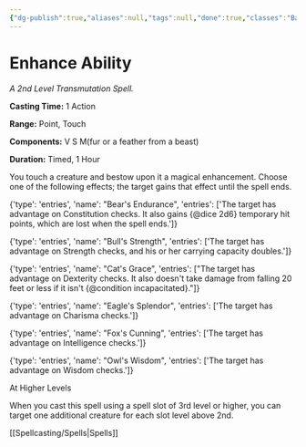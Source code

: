 ```yaml
---
{"dg-publish":true,"aliases":null,"tags":null,"done":true,"classes":"Bard, Cleric, Druid, Sorcerer, Artificer,","spellLevel":2,"school":"Transmutation","source":"PHB","permalink":"/spells/enhance-ability/","dgHomeLink":false,"dgPassFrontmatter":true}
---
```


# Enhance Ability
*A 2nd Level Transmutation Spell.*

**Casting Time:** 1 Action

**Range:** Point, Touch

**Components:** V S M(fur or a feather from a beast)

**Duration:** Timed, 1 Hour

You touch a creature and bestow upon it a magical enhancement. Choose one of the following effects; the target gains that effect until the spell ends.



{'type': 'entries', 'name': "Bear's Endurance", 'entries': ['The target has advantage on Constitution checks. It also gains {@dice 2d6} temporary hit points, which are lost when the spell ends.']}



{'type': 'entries', 'name': "Bull's Strength", 'entries': ['The target has advantage on Strength checks, and his or her carrying capacity doubles.']}



{'type': 'entries', 'name': "Cat's Grace", 'entries': ["The target has advantage on Dexterity checks. It also doesn't take damage from falling 20 feet or less if it isn't {@condition incapacitated}."]}



{'type': 'entries', 'name': "Eagle's Splendor", 'entries': ['The target has advantage on Charisma checks.']}



{'type': 'entries', 'name': "Fox's Cunning", 'entries': ['The target has advantage on Intelligence checks.']}



{'type': 'entries', 'name': "Owl's Wisdom", 'entries': ['The target has advantage on Wisdom checks.']}

At Higher Levels

When you cast this spell using a spell slot of 3rd level or higher, you can target one additional creature for each slot level above 2nd.

[[Spellcasting/Spells|Spells]]